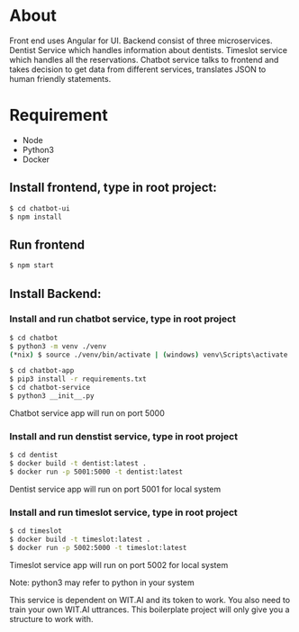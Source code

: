 # About
Front end uses Angular for UI. Backend consist of three microservices. Dentist Service which handles information about dentists. Timeslot service which handles all the reservations. Chatbot service talks to frontend and takes decision to get data from different services, translates JSON to human friendly statements. 
# Requirement
* Node
* Python3
* Docker



## Install frontend, type in root project:


```bash 
$ cd chatbot-ui
$ npm install
```

## Run frontend
```bash
$ npm start
```

## Install Backend:
### Install and run chatbot service, type in root project
```bash
$ cd chatbot
$ python3 -m venv ./venv
(*nix) $ source ./venv/bin/activate | (windows) venv\Scripts\activate
```

```bash
$ cd chatbot-app
$ pip3 install -r requirements.txt
$ cd chatbot-service
$ python3 __init__.py
```
Chatbot service app will run on port 5000

### Install and run denstist service, type in root project
```bash
$ cd dentist
$ docker build -t dentist:latest .
$ docker run -p 5001:5000 -t dentist:latest
```

Dentist service app will run on port 5001 for local system

### Install and run timeslot service, type in root project
```bash
$ cd timeslot
$ docker build -t timeslot:latest .
$ docker run -p 5002:5000 -t timeslot:latest
```

Timeslot service app will run on port 5002 for local system

Note: python3 may refer to python in your system

This service is dependent on WIT.AI and its token to work. You also need to train your own WIT.AI uttrances. This boilerplate project will only give you a structure to work with.
